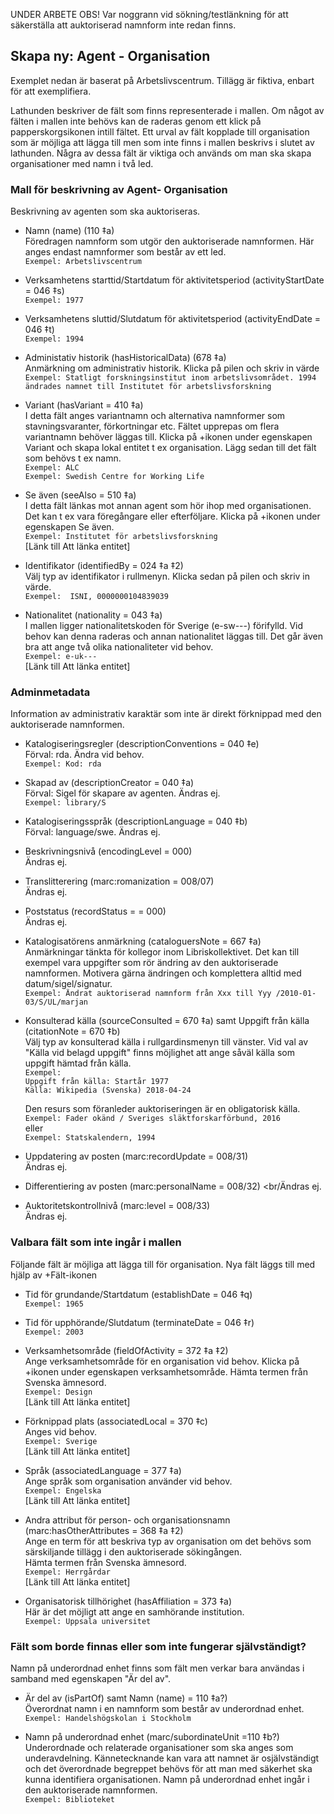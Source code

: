 UNDER ARBETE
OBS! Var noggrann vid sökning/testlänkning för att säkerställa att auktoriserad namnform inte redan finns.

## Skapa ny: Agent - Organisation

Exemplet nedan är baserat på Arbetslivscentrum. Tillägg är fiktiva, enbart för att exemplifiera.

Lathunden beskriver de fält som finns representerade i mallen. Om något av fälten i mallen inte behövs kan de raderas genom ett klick på papperskorgsikonen intill fältet. Ett urval av fält kopplade till organisation som är möjliga att lägga till men som inte finns i mallen beskrivs i slutet av lathunden. Några av dessa fält är viktiga och används om man ska skapa organisationer med namn i två led.


### Mall för beskrivning av Agent- Organisation

Beskrivning av agenten som ska auktoriseras.

* Namn (name) (110 ‡a)
  <br/>Föredragen namnform som utgör den auktoriserade namnformen. Här anges endast namnformer som består av ett led.
  <br/>```Exempel: Arbetslivscentrum```

* Verksamhetens starttid/Startdatum för aktivitetsperiod (activityStartDate = 046 ‡s)
  <br/>```Exempel: 1977```
    
* Verksamhetens sluttid/Slutdatum för aktivitetsperiod (activityEndDate = 046 ‡t)
  <br/>```Exempel: 1994``` 
   
* Administativ historik (hasHistoricalData) (678 ‡a)
  <br/>Anmärkning om administrativ historik. Klicka på pilen och skriv in värde
  <br/>```Exempel: Statligt forskningsinstitut inom arbetslivsområdet. 1994 ändrades namnet till Institutet för arbetslivsforskning```
  
* Variant (hasVariant = 410 ‡a)
  <br/>I detta fält anges variantnamn och alternativa namnformer som stavningsvaranter, förkortningar etc. Fältet upprepas om flera variantnamn behöver läggas till. Klicka på +ikonen under egenskapen Variant och skapa lokal entitet t ex organisation. Lägg sedan till det fält som behövs t ex namn.
  <br/>```Exempel: ALC```
  <br/>```Exempel: Swedish Centre for Working Life```
  
* Se även (seeAlso = 510 ‡a)
  <br/>I detta fält länkas mot annan agent som hör ihop med organisationen. Det kan t ex vara föregångare eller efterföljare. Klicka på +ikonen under egenskapen Se även.
  <br/>```Exempel: Institutet för arbetslivsforskning```
  <br/>[Länk till Att länka entitet]

* Identifikator (identifiedBy = 024 ‡a ‡2)
  <br/>Välj typ av identifikator i rullmenyn. Klicka sedan på pilen och skriv in värde. 
  <br/>```Exempel:  ISNI, 0000000104839039```
    
* Nationalitet (nationality = 043 ‡a)
  <br/>I mallen ligger nationalitetskoden för Sverige (e-sw---) förifylld. Vid behov kan denna raderas och annan nationalitet läggas till. Det går även bra att ange två olika nationaliteter vid behov.
  <br/>```Exempel: e-uk---```
  <br/>[Länk till Att länka entitet]
  
### Adminmetadata

Information av administrativ karaktär som inte är direkt förknippad med den auktoriserade namnformen.
      
* Katalogiseringsregler (descriptionConventions = 040 ‡e)
 <br/>Förval: rda. Ändra vid behov.
 <br/>```Exempel: Kod: rda```
  
 * Skapad av (descriptionCreator = 040 ‡a)
 <br/>Förval: Sigel för skapare av agenten. Ändras ej.
 <br/>```Exempel: library/S```
  
* Katalogiseringsspråk (descriptionLanguage = 040 ‡b)
 <br/>Förval: language/swe. Ändras ej.
  
* Beskrivningsnivå (encodingLevel = 000)
 <br/>Ändras ej.

* Translitterering (marc:romanization = 008/07)
 <br/>Ändras ej.

* Poststatus (recordStatus = = 000)
  <br/>Ändras ej.

* Katalogisatörens anmärkning (cataloguersNote = 667 ‡a)
  <br/>Anmärkningar tänkta för kollegor inom Libriskollektivet. Det kan till exempel vara uppgifter som rör ändring av den auktoriserade namnformen. Motivera gärna ändringen och komplettera alltid med datum/sigel/signatur.
  <br/>```Exempel: Ändrat auktoriserad namnform från Xxx till Yyy /2010-01-03/S/UL/marjan```

* Konsulterad källa (sourceConsulted = 670 ‡a) samt Uppgift från källa (citationNote = 670 ‡b)
  <br/>Välj typ av konsulterad källa i rullgardinsmenyn till vänster. Vid val av "Källa vid belagd uppgift" finns möjlighet att ange såväl källa som uppgift hämtad från källa.
   <br/>```Exempel:```
   <br/>```Uppgift från källa: Startår 1977```
   <br/>```Källa: Wikipedia (Svenska) 2018-04-24```
  
  Den resurs som föranleder auktoriseringen är en obligatorisk källa.
  <br/>```Exempel: Fader okänd / Sveriges släktforskarförbund, 2016```
  <br/>eller
  <br/>```Exempel: Statskalendern, 1994```
   
* Uppdatering av posten (marc:recordUpdate = 008/31)
  <br/>Ändras ej.
    
* Differentiering av posten (marc:personalName = 008/32)
  <br/Ändras ej.

* Auktoritetskontrollnivå (marc:level = 008/33)
  <br/>Ändras ej.
  
   
  
### Valbara fält som inte ingår i mallen
Följande fält är möjliga att lägga till för organisation. Nya fält läggs till med hjälp av +Fält-ikonen

* Tid för grundande/Startdatum (establishDate = 046 ‡q)
  <br/>```Exempel: 1965```

* Tid för upphörande/Slutdatum (terminateDate = 046 ‡r)
  <br/>```Exempel: 2003```
  
* Verksamhetsområde (fieldOfActivity = 372 ‡a ‡2)
  <br/>Ange verksamhetsområde för en organisation vid behov. Klicka på +ikonen under egenskapen verksamhetsområde. Hämta termen från Svenska ämnesord.
  <br/>```Exempel: Design```
   <br/>[Länk till Att länka entitet]

* Förknippad plats (associatedLocal = 370 ‡c)
  <br/>Anges vid behov.
  <br/>```Exempel: Sverige```
   <br/>[Länk till Att länka entitet]
 
* Språk (associatedLanguage = 377 ‡a)
  <br/>Ange språk som organisation använder vid behov.
  <br/>```Exempel: Engelska```
   <br/>[Länk till Att länka entitet]
  
* Andra attribut för person- och organisationsnamn (marc:hasOtherAttributes = 368 ‡a ‡2)
  <br/>Ange en term för att beskriva typ av organisation om det behövs som särskiljande tillägg i den auktoriserade sökingången.
  <br/>Hämta termen från Svenska ämnesord.
  <br/>```Exempel: Herrgårdar```
   <br/>[Länk till Att länka entitet]
  
* Organisatorisk tillhörighet (hasAffiliation = 373 ‡a)
  <br/>Här är det möjligt att ange en samhörande institution.
  <br/>```Exempel: Uppsala universitet``` 
   
    
### Fält som borde finnas eller som inte fungerar självständigt?
Namn på underordnad enhet finns som fält men verkar bara användas i samband med egenskapen "Är del av".

* Är del av (isPartOf) samt Namn (name) = 110 ‡a?)
  <br/>Överordnat namn i en namnform som består av underordnad enhet. 
  <br/>```Exempel: Handelshögskolan i Stockholm```
  
* Namn på underordnad enhet (marc/subordinateUnit =110 ‡b?)
  <br/>Underordnade och relaterade organisationer som ska anges som underavdelning. Kännetecknande kan vara att namnet är osjälvständigt och det överordnade begreppet behövs för att man med säkerhet ska kunna identifiera organisationen. Namn på underordnad enhet ingår i den auktoriserade namnformen.
  <br/>```Exempel: Biblioteket```
  
  
  

